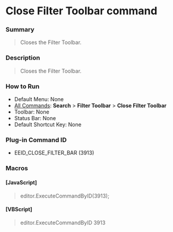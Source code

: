 # Close Filter Toolbar command

### Summary

> Closes the Filter Toolbar.

### Description

> Closes the Filter Toolbar.

### How to Run

- Default Menu: None
- [All Commands](../tools/all_commands): **Search**
\> **Filter Toolbar** \> **Close Filter Toolbar**
- Toolbar: None
- Status Bar: None
- Default Shortcut Key: None

### Plug-in Command ID

- EEID\_CLOSE\_FILTER\_BAR (3913)

### Macros

#### \[JavaScript\]

> editor.ExecuteCommandByID(3913);

#### \[VBScript\]

> editor.ExecuteCommandByID 3913
